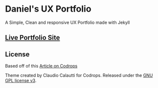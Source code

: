 # Daniel's UX Portfolio

A Simple, Clean and responsive UX Portfolio made with Jekyll

## [Live Portfolio Site](https://www.daniellau.org)

## License

Based off of this [Article on Codrops](http://tympanus.net/codrops/?p=24222)

Theme created by Claudio Calautti for Codrops. Released under the [GNU GPL license v3](https://www.gnu.org/licenses/gpl-3.0.html).
